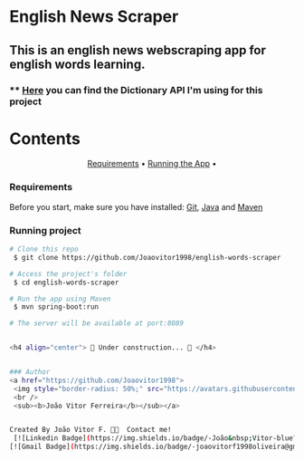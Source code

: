

# English News Scraper
## This is an english news webscraping app for english words learning.
### ** [Here](https://dictionaryapi.dev/) you can find the Dictionary API I'm using for this project 

 Contents
=================
<p align="center">
 <a href="#requirements">Requirements</a> •
 <a href="#running">Running the App</a> • 
</p>



### <p id="requirements">Requirements</p>
Before you start, make sure you have installed:
[Git](https://git-scm.com), [Java](https://www.oracle.com/java/technologies/javase/jdk17-archive-downloads.html) and [Maven](https://maven.apache.org/)


### <p id="running">Running project</p>
```bash
# Clone this repo
 $ git clone https://github.com/Joaovitor1998/english-words-scraper

# Access the project's folder
 $ cd english-words-scraper

# Run the app using Maven
 $ mvn spring-boot:run

# The server will be available at port:8089


<h4 align="center"> 🚧 Under construction... 🚧 </h4>


### Author
<a href="https://github.com/Joaovitor1998">
 <img style="border-radius: 50%;" src="https://avatars.githubusercontent.com/u/84388644?s=400&u=29059ac8967088ffb28ce27378134d5abe1d4761&v=4" width="100px;" alt=""/>
 <br />
 <sub><b>João Vitor Ferreira</b></sub></a>


Created By João Vitor F. 👋🏽  Contact me!
 [![Linkedin Badge](https://img.shields.io/badge/-João&nbsp;Vitor-blue?style=flat-square&logo=Linkedin&logoColor=white&link=https://www.linkedin.com/in/joao-vitor-fo1998/)](https://www.linkedin.com/in/joao-vitor-fo1998/) 
[![Gmail Badge](https://img.shields.io/badge/-joaovitorf1998oliveira@gmail.com-c14438?style=flat-square&logo=Gmail&logoColor=white&link=mailto:joaovitorf1998oliveira@gmail.com)](mailto:joaovitorf1998oliveira@gmail.com)
